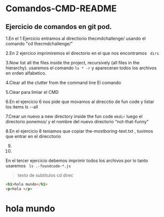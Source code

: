 # Comandos-CMD-README

## Ejercicio de  comandos en git pod.

1.En el 1 Ejercicio entramos al directiorio thecmdchallenge/ usando el comando "cd thecmdchallenge/"

2.En 2  ejercico imprimiremos el directorio en el que  nos encontramos 
``` dirs```

3.Now list all the files inside the project, recursively (all files in the hierarchy).
usaremos el comando ```ls * -r``` y apareceran todos los archivos en orden alfabetico.

4.Clear all the clutter from the command line 
El comando 

5.Clear para limìar el CMD

6.En el ejercicio 6 nos pide  que movamos al direcctio de fun code y listar los items ls --all

7.Crear  un nuevo a new directory inside the fun code ``` mkdir ``` luego el directorio ponemos/ y el nombre del nuevo directorio “not-that-funny“

8.En el ejercicio 8 teniamos que copiar the-mostboring-text.txt , tuvimos que entrar en el direcctorio 

9.

10.

En el tercer ejercicio debemos imprimir  todos los archivos por lo tanto usaremos ``` ls .-foundcode-*.js```
>texto de subtitulos 
cd direc

```html
<h1>hola mundo</h1>
<p>hola </p>
```
<h1>hola mundo</h1>
